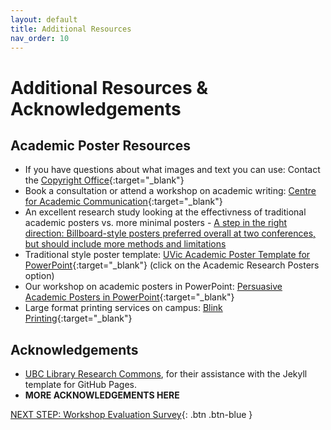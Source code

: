 ```yaml
---
layout: default
title: Additional Resources
nav_order: 10
---
```


# Additional Resources & Acknowledgements

## Academic Poster Resources
- If you have questions about what images and text you can use: Contact the [Copyright Office](https://www.uvic.ca/library/research-teaching/copyright/index.php){:target="_blank"}
- Book a consultation or attend a workshop on academic writing: [Centre for Academic Communication](https://www.uvic.ca/learningandteaching/cac/index.php){:target="_blank"}
- An excellent research study looking at the effectivness of traditional academic posters vs. more minimal posters - [A step in the right direction: Billboard-style posters preferred overall at two conferences, but should include more methods and limitations](https://www.qeios.com/read/P7N5BO)
- Traditional style poster template: [UVic Academic Poster Template for PowerPoint](http://bit.ly/2OxB9Wi){:target="_blank"} (click on the Academic Research Posters option)
- Our workshop on academic posters in PowerPoint: [Persuasive Academic Posters in PowerPoint](https://lib.uvic.ca/app){:target="_blank"}
- Large format printing services on campus: [Blink Printing](https://www.uvicbookstore.ca/info/blinkprinting){:target="_blank"}
  
## Acknowledgements

- [UBC Library Research Commons](https://github.com/ubc-library-rc/), for their assistance with the Jekyll template for GitHub Pages.
- **MORE ACKNOWLEDGEMENTS HERE**

[NEXT STEP: Workshop Evaluation Survey](workshop-survey.html){: .btn .btn-blue }
